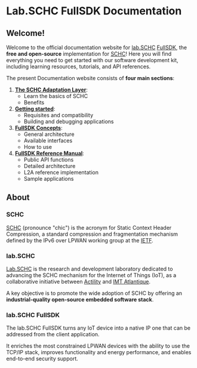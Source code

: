 # Lab.SCHC FullSDK Documentation

## Welcome! 

Welcome to the official documentation website for [lab.SCHC](#labschc) [FullSDK](#labschc-fullsdk), the **free and open-source** implementation for [SCHC](#schc)! Here you will find everything you need to get started with our software development kit, including learning resources, tutorials, and API references.

The present Documentation website consists of **four main sections**:

1. **[The SCHC Adaptation Layer](/docs/schc.md)**:
    - Learn the basics of SCHC
    - Benefits
2. **[Getting started](/docs/getting-started.md)**:
    - Requisites and compatibility
    - Building and debugging applications
3. **[FullSDK Concepts](/docs/concepts.md)**:
    - General architecture
    - Available interfaces
    - How to use
4. **[FullSDK Reference Manual](/docs/manual.md)**:
    - Public API functions
    - Detailed architecture
    - L2A reference implementation
    - Sample applications

## About

### SCHC

[SCHC](https://www.actility.com/schc/) (pronounce "chic") is the acronym for Static Context Header Compression, a standard compression and fragmentation mechanism defined by the IPv6 over LPWAN working group at the [IETF](https://www.ietf.org/).

### lab.SCHC

[Lab.SCHC](https://lab-schc.fr/) is the research and development laboratory dedicated to advancing the SCHC mechanism for the Internet of Things (IoT), as a collaborative initiative between [Actility](https://www.actility.com/) and [IMT Atlantique](https://www.imt-atlantique.fr/fr).

A key objective is to promote the wide adoption of SCHC by offering an **industrial-quality open-source embedded software stack**.

### lab.SCHC FullSDK

The lab.SCHC FullSDK turns any IoT device into a native IP one that can be addressed from the client application.

It enriches the most constrained LPWAN devices with the ability to use the TCP/IP stack, improves functionality and energy performance, and enables end-to-end security support.


